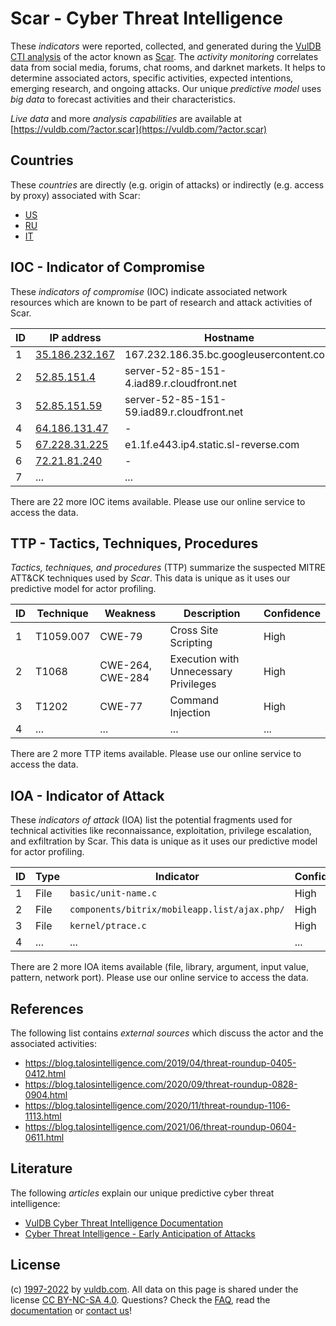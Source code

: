 # Scar - Cyber Threat Intelligence

These _indicators_ were reported, collected, and generated during the [VulDB CTI analysis](https://vuldb.com/?kb.cti) of the actor known as [Scar](https://vuldb.com/?actor.scar). The _activity monitoring_ correlates data from social media, forums, chat rooms, and darknet markets. It helps to determine associated actors, specific activities, expected intentions, emerging research, and ongoing attacks. Our unique _predictive model_ uses _big data_ to forecast activities and their characteristics.

_Live data_ and more _analysis capabilities_ are available at [https://vuldb.com/?actor.scar](https://vuldb.com/?actor.scar)

## Countries

These _countries_ are directly (e.g. origin of attacks) or indirectly (e.g. access by proxy) associated with Scar:

* [US](https://vuldb.com/?country.us)
* [RU](https://vuldb.com/?country.ru)
* [IT](https://vuldb.com/?country.it)

## IOC - Indicator of Compromise

These _indicators of compromise_ (IOC) indicate associated network resources which are known to be part of research and attack activities of Scar.

ID | IP address | Hostname | Campaign | Confidence
-- | ---------- | -------- | -------- | ----------
1 | [35.186.232.167](https://vuldb.com/?ip.35.186.232.167) | 167.232.186.35.bc.googleusercontent.com | - | Medium
2 | [52.85.151.4](https://vuldb.com/?ip.52.85.151.4) | server-52-85-151-4.iad89.r.cloudfront.net | - | High
3 | [52.85.151.59](https://vuldb.com/?ip.52.85.151.59) | server-52-85-151-59.iad89.r.cloudfront.net | - | High
4 | [64.186.131.47](https://vuldb.com/?ip.64.186.131.47) | - | - | High
5 | [67.228.31.225](https://vuldb.com/?ip.67.228.31.225) | e1.1f.e443.ip4.static.sl-reverse.com | - | High
6 | [72.21.81.240](https://vuldb.com/?ip.72.21.81.240) | - | - | High
7 | ... | ... | ... | ...

There are 22 more IOC items available. Please use our online service to access the data.

## TTP - Tactics, Techniques, Procedures

_Tactics, techniques, and procedures_ (TTP) summarize the suspected MITRE ATT&CK techniques used by _Scar_. This data is unique as it uses our predictive model for actor profiling.

ID | Technique | Weakness | Description | Confidence
-- | --------- | -------- | ----------- | ----------
1 | T1059.007 | CWE-79 | Cross Site Scripting | High
2 | T1068 | CWE-264, CWE-284 | Execution with Unnecessary Privileges | High
3 | T1202 | CWE-77 | Command Injection | High
4 | ... | ... | ... | ...

There are 2 more TTP items available. Please use our online service to access the data.

## IOA - Indicator of Attack

These _indicators of attack_ (IOA) list the potential fragments used for technical activities like reconnaissance, exploitation, privilege escalation, and exfiltration by Scar. This data is unique as it uses our predictive model for actor profiling.

ID | Type | Indicator | Confidence
-- | ---- | --------- | ----------
1 | File | `basic/unit-name.c` | High
2 | File | `components/bitrix/mobileapp.list/ajax.php/` | High
3 | File | `kernel/ptrace.c` | High
4 | ... | ... | ...

There are 2 more IOA items available (file, library, argument, input value, pattern, network port). Please use our online service to access the data.

## References

The following list contains _external sources_ which discuss the actor and the associated activities:

* https://blog.talosintelligence.com/2019/04/threat-roundup-0405-0412.html
* https://blog.talosintelligence.com/2020/09/threat-roundup-0828-0904.html
* https://blog.talosintelligence.com/2020/11/threat-roundup-1106-1113.html
* https://blog.talosintelligence.com/2021/06/threat-roundup-0604-0611.html

## Literature

The following _articles_ explain our unique predictive cyber threat intelligence:

* [VulDB Cyber Threat Intelligence Documentation](https://vuldb.com/?kb.cti)
* [Cyber Threat Intelligence - Early Anticipation of Attacks](https://www.scip.ch/en/?labs.20201022)

## License

(c) [1997-2022](https://vuldb.com/?kb.changelog) by [vuldb.com](https://vuldb.com/?kb.about). All data on this page is shared under the license [CC BY-NC-SA 4.0](https://creativecommons.org/licenses/by-nc-sa/4.0/). Questions? Check the [FAQ](https://vuldb.com/?kb.faq), read the [documentation](https://vuldb.com/?kb) or [contact us](https://vuldb.com/?contact)!
